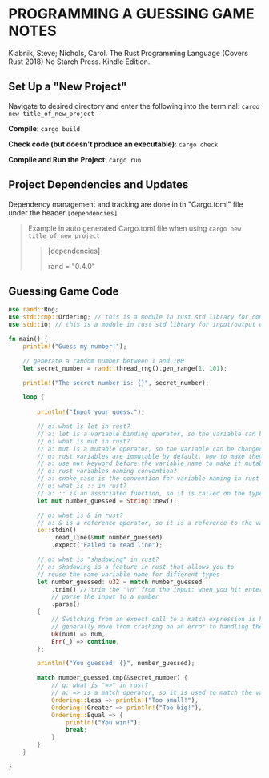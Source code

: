 # PROGRAMMING A GUESSING GAME NOTES

Klabnik, Steve; Nichols, Carol. The Rust Programming Language (Covers Rust 2018)
No Starch Press. Kindle Edition.

## Set Up a "New Project"

Navigate to desired directory and enter the following into the terminal:
`cargo new title_of_new_project`

**Compile**: `cargo build`

**Check code (but doesn't produce an executable)**: `cargo check`

**Compile and Run the Project**: `cargo run`

## Project Dependencies and Updates

Dependency management and tracking are done in th "Cargo.toml" file under the
header `[dependencies]`

>Example in auto generated Cargo.toml file when
>using `cargo new title_of_new_project`
>>[dependencies]
>>
>>rand = "0.4.0"

## Guessing Game Code

```rust
use rand::Rng;
use std::cmp::Ordering; // this is a module in rust std library for comparing values
use std::io; // this is a module in rust std library for input/output operations

fn main() {
    println!("Guess my number!");

    // generate a random number between 1 and 100
    let secret_number = rand::thread_rng().gen_range(1, 101);

    println!("The secret number is: {}", secret_number);

    loop {
        
        println!("Input your guess.");

        // q: what is let in rust?
        // a: let is a variable binding operator, so the variable can be used later
        // q: what is mut in rust?
        // a: mut is a mutable operator, so the variable can be changed
        // q: rust variables are immutable by default, how to make them mutable?
        // a: use mut keyword before the variable name to make it mutable
        // q: rust variables naming convention?
        // a: snake_case is the convention for variable naming in rust
        // q: what is :: in rust?
        // a: :: is an associated function, so it is called on the type directly
        let mut number_guessed = String::new();

        // q: what is & in rust?
        // a: & is a reference operator, so it is a reference to the variable
        io::stdin()
            .read_line(&mut number_guessed)
            .expect("Failed to read line");

        // q: what is "shadowing" in rust?
        // a: shadowing is a feature in rust that allows you to
        // reuse the same variable name for different types
        let number_guessed: u32 = match number_guessed
            .trim() // trim the "\n" from the input: when you hit enter
            // parse the input to a number
            .parse()
        {
            // Switching from an expect call to a match expression is how you
            // generally move from crashing on an error to handling the error.
            Ok(num) => num,
            Err(_) => continue,
        };

        println!("You guessed: {}", number_guessed);

        match number_guessed.cmp(&secret_number) {
            // q: what is "=>" in rust?
            // a: => is a match operator, so it is used to match the value with the pattern
            Ordering::Less => println!("Too small!"),
            Ordering::Greater => println!("Too big!"),
            Ordering::Equal => {
                println!("You win!");
                break;
            }
        }
    }

}
```
